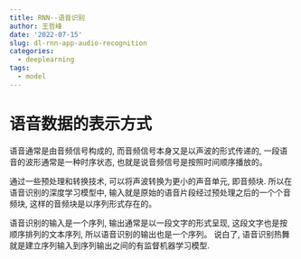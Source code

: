 ```yaml
---
title: RNN--语音识别
author: 王哲峰
date: '2022-07-15'
slug: dl-rnn-app-audio-recognition
categories:
  - deeplearning
tags:
  - model
---
```


# 语音数据的表示方式

语音通常是由音频信号构成的, 而音频信号本身又是以声波的形式传递的, 
一段语音的波形通常是一种时序状态, 也就是说音频信号是按照时间顺序播放的。

通过一些预处理和转换技术, 可以将声波转换为更小的声音单元, 即音频块. 
所以在语音识别的深度学习模型中, 输入就是原始的语音片段经过预处理之后的一个个音频块, 
这样的音频块是以序列形式存在的。

语音识别的输入是一个序列, 输出通常是以一段文字的形式呈现, 
这段文字也是按顺序排列的文本序列, 所以语音识别的输出也是一个序列。
说白了, 语音识别热舞就是建立序列输入到序列输出之间的有监督机器学习模型.

